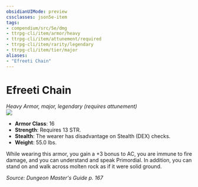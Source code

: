 ```yaml
---
obsidianUIMode: preview
cssclasses: json5e-item
tags:
- compendium/src/5e/dmg
- ttrpg-cli/item/armor/heavy
- ttrpg-cli/item/attunement/required
- ttrpg-cli/item/rarity/legendary
- ttrpg-cli/item/tier/major
aliases: 
- "Efreeti Chain"
---
```

# Efreeti Chain
*Heavy Armor, major, legendary (requires attunement)*  
![](/3-Mechanics/CLI/items/img/efreeti-chain.webp#right)  

- **Armor Class**: 16
- **Strength**: Requires 13 STR.
- **Stealth**: The wearer has disadvantage on Stealth (DEX) checks.
- **Weight**: 55.0 lbs.

While wearing this armor, you gain a +3 bonus to AC, you are immune to fire damage, and you can understand and speak Primordial. In addition, you can stand on and walk across molten rock as if it were solid ground.

*Source: Dungeon Master's Guide p. 167*